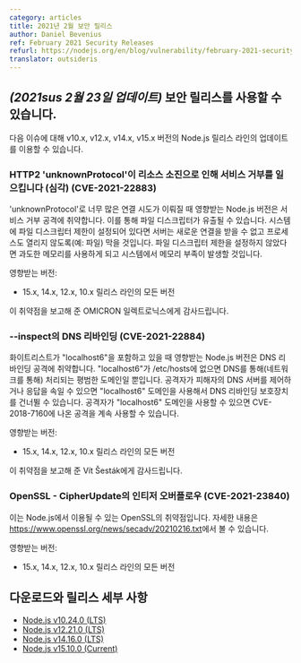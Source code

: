 ```yaml
---
category: articles
title: 2021년 2월 보안 릴리스
author: Daniel Bevenius
ref: February 2021 Security Releases
refurl: https://nodejs.org/en/blog/vulnerability/february-2021-security-releases
translator: outsideris
---
```


<!--
## _(Update 23-Feb-2021)_ Security releases available

Updates are now available for v10.x, v12.x, v14.x and v15.x Node.js release lines for the following issues.
-->

## _(2021sus 2월 23일 업데이트)_ 보안 릴리스를 사용할 수 있습니다.

다음 이슈에 대해 v10.x, v12.x, v14.x, v15.x 버전의 Node.js 릴리스 라인의 업데이트를 이용할 수 있습니다.

<!--
### HTTP2 'unknownProtocol' cause Denial of Service by resource exhaustion (Critical) (CVE-2021-22883)

Affected Node.js versions are vulnerable to denial of service attacks when too many connection attempts with an 'unknownProtocol' are established. This leads to a leak of file descriptors. If a file descriptor limit is configured on the system, then the server is unable to accept new connections and prevent the process also from opening, e.g. a file. If no file descriptor limit is configured, then this lead to an excessive memory usage and cause the system to run out of memory.

Impacts:
* All versions of the 15.x, 14.x, 12.x and 10.x releases lines

Thank you to OMICRON electronics for reporting this vulnerability.
-->

### HTTP2 'unknownProtocol'이 리소스 소진으로 인해 서비스 거부를 일으킵니다 (심각) (CVE-2021-22883)

'unknownProtocol'로 너무 많은 연결 시도가 이뤄질 때 영향받는 Node.js 버전은 서비스 거부 공격에
취약합니다. 이를 통해 파일 디스크립터가 유출될 수 있습니다. 시스템에 파일 디스크립터 제한이 설정되어
있다면 서버는 새로운 연결을 받을 수 없고 프로세스도 열리지 않도록(예: 파일) 막을 것입니다.
파일 디스크립터 제한을 설정하지 않았다면 과도한 메모리를 사용하게 되고 시스템에서
메모리 부족이 발생할 것입니다.

영향받는 버전:
* 15.x, 14.x, 12.x, 10.x 릴리스 라인의 모든 버전

이 취약점을 보고해 준 OMICRON 일렉트로닉스에게 감사드립니다.

<!--
### DNS rebinding in --inspect (CVE-2021-22884)

Affected Node.js versions are vulnerable to a DNS rebinding attack when the whitelist includes “localhost6”. When “localhost6” is not present in /etc/hosts, it is just an ordinary domain that is resolved via DNS, i.e., over network. If the attacker controls the victim's DNS server or can spoof its responses, the DNS rebinding protection can be bypassed by using the “localhost6” domain. As long as the attacker uses the “localhost6” domain, they can still apply the attack described in CVE-2018-7160.

Impacts:
* All versions of the 15.x, 14.x, 12.x and 10.x releases lines

Thank you to Vít Šesták for reporting this vulnerability
-->

### --inspect의 DNS 리바인딩 (CVE-2021-22884)

화이트리스트가 "localhost6"을 포함하고 있을 때 영향받는 Node.js 버전은 DNS 리바인딩 공격에
취약합니다. "localhost6"가 /etc/hosts에 없으면 DNS를 통해(네트워크를 통해) 처리되는 평범한
도메인일 뿐입니다. 공격자가 피해자의 DNS 서버를 제어하거나 응답을 속일 수 있으면 "localhost6"
도메인을 사용해서 DNS 리바인딩 보호장치를 건너뛸 수 있습니다. 공격자가 "localhost6" 도메인을
사용할 수 있으면 CVE-2018-7160에 나온 공격을 계속 사용할 수 있습니다.

영향받는 버전:
* 15.x, 14.x, 12.x, 10.x 릴리스 라인의 모든 버전

이 취약점을 보고해 준 Vít Šesták에게 감사드립니다.

<!--
### OpenSSL - Integer overflow in CipherUpdate (CVE-2021-23840)

This is a vulnerability in OpenSSL which may be exploited through Node.js. You can read more about it in
https://www.openssl.org/news/secadv/20210216.txt

Impacts:
* All versions of the 15.x, 14.x, 12.x and 10.x releases lines
-->

### OpenSSL - CipherUpdate의 인티저 오버플로우 (CVE-2021-23840)

이는 Node.js에서 이용될 수 있는 OpenSSL의 취약점입니다.
자세한 내용은 <https://www.openssl.org/news/secadv/20210216.txt>에서 볼 수 있습니다.

영향받는 버전:
* 15.x, 14.x, 12.x, 10.x 릴리스 라인의 모든 버전

<!--
## Downloads and release details

* [Node.js v10.24.0 (LTS)](https://nodejs.org/en/blog/release/v10.24.0/)
* [Node.js v12.21.0 (LTS)](https://nodejs.org/en/blog/release/v12.21.0/)
* [Node.js v14.16.0 (LTS)](https://nodejs.org/en/blog/release/v14.16.0/)
* [Node.js v15.10.0 (Current)](https://nodejs.org/en/blog/release/v15.10.0/)
-->

## 다운로드와 릴리스 세부 사항

* [Node.js v10.24.0 (LTS)](https://nodejs.org/en/blog/release/v10.24.0/)
* [Node.js v12.21.0 (LTS)](https://nodejs.org/en/blog/release/v12.21.0/)
* [Node.js v14.16.0 (LTS)](https://nodejs.org/en/blog/release/v14.16.0/)
* [Node.js v15.10.0 (Current)](https://nodejs.org/en/blog/release/v15.10.0/)
